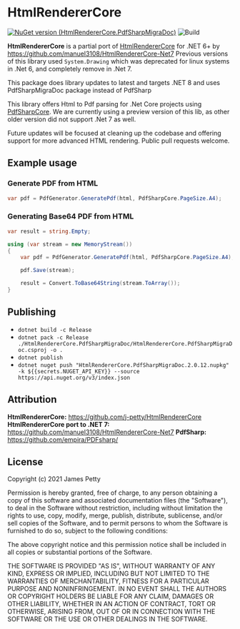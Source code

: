 # HtmlRendererCore

[![NuGet version (HtmlRendererCore.PdfSharpMigraDoc)](https://img.shields.io/nuget/v/HtmlRendererCore.PdfSharpMigraDoc.svg?style=flat-square)](https://www.nuget.org/packages/HtmlRendererCore.PdfSharpMigraDoc/)
![Build](https://github.com/karbonbaron/HtmlRendererCore/workflows/Build/badge.svg?branch=master)

**HtmlRendererCore** is a partial port of [HtmlRendererCore](https://github.com/j-petty/HtmlRendererCore) for .NET 6+ by https://github.com/manuel3108/HtmlRendererCore-Net7
Previous versions of this library used `System.Drawing` which was deprecated for linux systems in .Net 6, and completely remove in .Net 7.

This package does library updates to latest and targets .NET 8 and uses PdfSharpMigraDoc package instead of PdfSharp

This library offers Html to Pdf parsing for .Net Core projects using [PdfSharpCore](https://github.com/ststeiger/PdfSharpCore). We are currently using a preview version of this lib, as other older version did not support .Net 7 as well.

Future updates will be focused at cleaning up the codebase and offering support for more advanced HTML rendering. Public pull requests welcome.

## Example usage

### Generate PDF from HTML

```cs
var pdf = PdfGenerator.GeneratePdf(html, PdfSharpCore.PageSize.A4);
```

### Generating Base64 PDF from HTML

```cs
var result = string.Empty;

using (var stream = new MemoryStream())
{
    var pdf = PdfGenerator.GeneratePdf(html, PdfSharpCore.PageSize.A4);

    pdf.Save(stream);

    result = Convert.ToBase64String(stream.ToArray());
}
```

## Publishing
- `dotnet build -c Release`
- `dotnet pack -c Release ./HtmlRendererCore.PdfSharpMigraDoc/HtmlRendererCore.PdfSharpMigraDoc.csproj -o .`
- `dotnet publish`
- `dotnet nuget push "HtmlRendererCore.PdfSharpMigraDoc.2.0.12.nupkg" -k ${{secrets.NUGET_API_KEY}} --source https://api.nuget.org/v3/index.json
  `

## Attribution

**HtmlRendererCore:** https://github.com/j-petty/HtmlRendererCore
**HtmlRendererCore port to .NET 7:** https://github.com/manuel3108/HtmlRendererCore-Net7
**PdfSharp:** https://github.com/empira/PDFsharp/

## License

Copyright (c) 2021 James Petty

Permission is hereby granted, free of charge, to any person obtaining a copy
of this software and associated documentation files (the "Software"), to deal
in the Software without restriction, including without limitation the rights
to use, copy, modify, merge, publish, distribute, sublicense, and/or sell
copies of the Software, and to permit persons to whom the Software is
furnished to do so, subject to the following conditions:

The above copyright notice and this permission notice shall be included in all
copies or substantial portions of the Software.

THE SOFTWARE IS PROVIDED "AS IS", WITHOUT WARRANTY OF ANY KIND, EXPRESS OR
IMPLIED, INCLUDING BUT NOT LIMITED TO THE WARRANTIES OF MERCHANTABILITY,
FITNESS FOR A PARTICULAR PURPOSE AND NONINFRINGEMENT. IN NO EVENT SHALL THE
AUTHORS OR COPYRIGHT HOLDERS BE LIABLE FOR ANY CLAIM, DAMAGES OR OTHER
LIABILITY, WHETHER IN AN ACTION OF CONTRACT, TORT OR OTHERWISE, ARISING FROM,
OUT OF OR IN CONNECTION WITH THE SOFTWARE OR THE USE OR OTHER DEALINGS IN THE
SOFTWARE.
